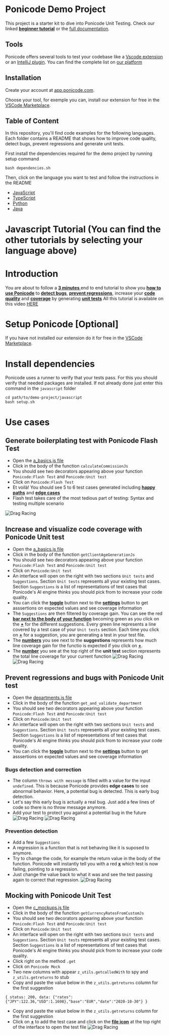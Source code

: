 # Ponicode Demo Project

This project is a starter kit to dive into Ponicode Unit Testing. Check our linked [**beginner tutorial**]() or
the [full documentation](https://ponicode.github.io).

## Tools

Ponicode offers several tools to test your codebase like a [Vscode extension](https://marketplace.visualstudio.com/items?itemName=ponicode.ponicode) or an [IntelliJ plugin](https://plugins.jetbrains.com/plugin/17980-ponicode). You can find the complete list on [our platform](https://app.ponicode.com)

## Installation
Create your account at [app.ponicode.com](https://app.ponicode.com).

Choose your tool, for exemple you can, install our extension for free in the [VSCode Marketplace](https://marketplace.visualstudio.com/items?itemName=ponicode.ponicode).
## Table of Content
In this repository, you'll find code examples for the following languages. Each folder contains a README that shows how to improve code quality, detect bugs, prevent regressions and generate unit tests.

First install the dependencies required for the demo project by running setup command
```
bash dependencies.sh
```

Then, click on the language you want to test and follow the instructions in the README

- [JavaScript](./javascript)
- [TypeScript](./typescript)
- [Python](./python)
- [Java](./java)


# Javascript Tutorial (You can find the other tutorials by selecting your language above)
# Introduction
You are about to follow a <ins> **3 minutes** </ins> end to end tutorial to show you <ins>**how to use Ponicode**</ins> to <ins>**detect bugs**</ins>, <ins>**prevent regressions**</ins>, increase your <ins>**code quality**</ins> and <ins>**coverage**</ins> by generating <ins>**unit tests**</ins>
All this tutorial is available on this video [HERE](https://ponicode.com)

# Setup Ponicode [Optional]
If you have not installed our extension do it for free in the [VSCode Marketplace](https://marketplace.visualstudio.com/items?itemName=ponicode.ponicode).

# Install dependencies
Ponicode uses a runner to verify that your tests pass. For this you should verify that needed packages are installed.
If not already done just enter this command in the `javascript` folder

```
cd path/to/demo-project/javascript
bash setup.sh
```

# Use cases
## Generate boilerplating test with Ponicode Flash Test

- Open the [a_basics.js file](./javascript/a_basics.js)
- Click in the body of the function `calculateCommissionJs`
- You should see two decorators appearing above your function `Ponicode:Flash Test` and `Ponicode:Unit test`
- Click on `Ponicode:Flash Test`
- Et voilà! You should see 5 to 6 test cases generated including <ins>**happy paths**</ins> and <ins>**edge cases**</ins>
- Flash test takes care of the most tedious part of testing: Syntax and testing multiple scenario

![Drag Racing](./javascript/screenshots/flashtest.png)

## Increase and visualize code coverage with Ponicode Unit test
- Open the [a_basics.js file](./javascript/a_basics.js)
- Click in the body of the function `getClientAgeGenerationJs`
- You should see two decorators appearing above your function `Ponicode:Flash Test` and `Ponicode:Unit test`
- Click on `Ponicode:Unit test`
- An interface will open on the right with two sections `Unit tests` and `Suggestions`. Section `Unit tests` represents all your existing test cases. Section `Suggestions` is a list of representations of test cases that Ponicode's AI engine thinks you should pick from to increase your code quality.
- You can click the <ins>**toggle**</ins> button next to the <ins>**settings**</ins> button to get asssertions on expected values and see coverage information
- The `Suggestions` are then filtered by coverage gain. You can see the red <ins>**bar next to the body of your function**</ins> becoming green as you click on the <ins>**+**</ins> for the different suggestions. Every green line represents a line covered by a test case of your `Unit tests` section. Each time you click on <ins>**+**</ins> for a suggestion, you are generating a test in your test file.
- The  <ins>**numbers**</ins> you see next to the **suggestions** represents how much line coverage gain for the functio is expected if you click on <ins>**+**</ins>. 
- The  <ins>**number**</ins> you see at the top right of the **unit test** section represents the total line coverage for your current function
![Drag Racing](./javascript/screenshots/coverage.png)
![Drag Racing](./javascript/screenshots/coverage.gif)

## Prevent regressions and bugs with Ponicode Unit test
- Open the [departments.js file](./javascript/timeoff-management-application/lib/route/departments.js)
- Click in the body of the function `get_and_validate_department`
- You should see two decorators appearing above your function `Ponicode:Flash Test` and `Ponicode:Unit test`
- Click on `Ponicode:Unit test`
- An interface will open on the right with two sections `Unit tests` and `Suggestions`. Section `Unit tests` represents all your existing test cases. Section `Suggestions` is a list of representations of test cases that Ponicode's AI engine thinks you should pick from to increase your code quality.
- You can click the <ins>**toggle**</ins> button next to the <ins>**settings**</ins> button to get asssertions on expected values and see coverage information
### Bugs detection and correction
- The column `throws with message` is filled with a value for the input `undefined`. This is because Ponicode provides **edge cases** to see abnormal behavior. Here, a potential bug is detected. This is early bug detection.
- Let's say this early bug is actually a real bug. Just add a few lines of code so there is no throw message anymore.
- Add your test to protect you against a potential bug in the future
![Drag Racing](./javascript/screenshots/detect-bugs.png)
![Drag Racing](./javascript/screenshots/bugs-detection.gif)
### Prevention detection
- Add a few `Suggestions`
- A regression is a function that is not behaving like it is suposed to anymore.
- Try to change the code, for example the return value in the body of the function. Ponicode will instantly tell you with a red <ins>**x**</ins> which test is now failing, pointing to a regression.
- Just change the value back to what it was and see the test passing again to correct that regression.
![Drag Racing](./javascript/screenshots/prevention-detection.gif)


## Mocking with Ponicode Unit Test
- Open the [c_mockups.js file](./javascript/c_mockups.js)
- Click in the body of the function `getCurrencyRatesFromCustomJs`
- You should see two decorators appearing above your function `Ponicode:Flash Test` and `Ponicode:Unit test`
- Click on `Ponicode:Unit test`
- An interface will open on the right with two sections `Unit tests` and `Suggestions`. Section `Unit tests` represents all your existing test cases. Section `Suggestions` is a list of representations of test cases that Ponicode's AI engine thinks you should pick from to increase your code quality.
- Click right on the method `.get`
- Click on `Ponicode Mock`
- Two new columns with appear `z_utils.getcalledWith` to spy and `z_utils.getreturns` to stub
- Copy and paste the value below in the `z_utils.getreturns` column for the first suggestion
```
{ status: 200, data: {"rates":{"JPY":122.36,"USD":1.1698},"base":"EUR","date":"2020-10-30"} }
```
- Copy and paste the value below in the `z_utils.getreturns` column for the first suggestion
- Click on <ins>**+**</ins> to add the test case and click on the <ins>**file icon**</ins> at the top right of the interface to open the test file
![Drag Racing](./javascript/screenshots/mocking-js.gif)